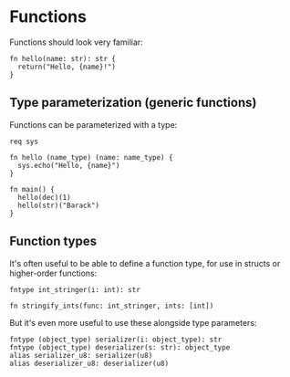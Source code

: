 # Functions

Functions should look very familiar:

```sylva
fn hello(name: str): str {
  return("Hello, {name}!")
}
```

## Type parameterization (generic functions)

Functions can be parameterized with a type:

```sylva
req sys

fn hello (name_type) (name: name_type) {
  sys.echo("Hello, {name}")
}

fn main() {
  hello(dec)(1)
  hello(str)("Barack")
}
```

## Function types

It's often useful to be able to define a function type, for use in structs
or higher-order functions:

```sylva
fntype int_stringer(i: int): str

fn stringify_ints(func: int_stringer, ints: [int])
```

But it's even more useful to use these alongside type parameters:

```sylva
fntype (object_type) serializer(i: object_type): str
fntype (object_type) deserializer(s: str): object_type
alias serializer_u8: serializer(u8)
alias deserializer_u8: deserializer(u8)
```

